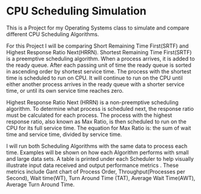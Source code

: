 # CPU Scheduling Simulation

 This is a Project for my Operating Systems class to simulate and compare different CPU Scheduling Algorithms.

 For this Project I will be comparing Short Remaining Time First(SRTF) and Highest Response Ratio Next(HRRN).
Shortest Remaining Time First(SRTF) is a preemptive scheduling algorithm. When a process arrives, it is added to the ready queue. After each passing unit of time the ready queue is sorted in ascending order by shortest service time. The process with the shortest time is scheduled to run on CPU. It will continue to run on the CPU until either another process arrives in the ready queue with a shorter service time, or until its own service time reaches zero.

Highest Response Ratio Next (HRRN) is a non-preemptive scheduling algorithm. To determine what process is scheduled next, the response ratio must be calculated for each process. The process with the highest response ratio, also known as Max Ratio,  is then scheduled to run on the CPU for its full service time. The equation for Max Ratio is: the sum of  wait time and service time,  divided by service time.

I will run both Scheduling Algorithms with the same data to process each time. Examples will be shown on how each Algorithm performs with small and large data sets. A table is printed under each Scheduler to help visually illustrate input data received and output performance metrics . These metrics include Gant chart of Process Order, Throughput(Processes per Second), Wait time(WT), Turn Around Time (TAT), Average Wait Time(AWT), Average Turn Around Time. 
